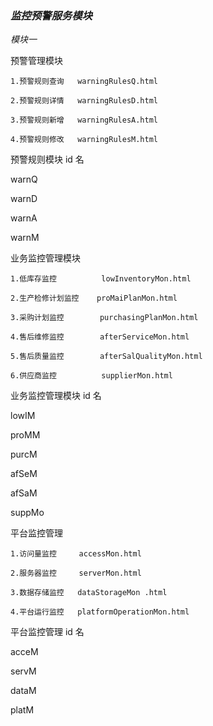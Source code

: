 ### _监控预警服务模块_

_模块一_

预警管理模块






    1.预警规则查询   warningRulesQ.html

    2.预警规则详情   warningRulesD.html

    3.预警规则新增   warningRulesA.html

    4.预警规则修改   warningRulesM.html
    
预警规则模块 id 名
        
warnQ

warnD

warnA

warnM

业务监控管理模块

    1.低库存监控          lowInventoryMon.html
        
    2.生产检修计划监控    proMaiPlanMon.html     
        
    3.采购计划监控        purchasingPlanMon.html 
        
    4.售后维修监控        afterServiceMon.html 
        
    5.售后质量监控        afterSalQualityMon.html
        
    6.供应商监控          supplierMon.html
    
业务监控管理模块 id 名
            
lowIM
    
proMM
    
purcM
    
afSeM
    
afSaM
    
suppMo
    
平台监控管理
    
    1.访问量监控     accessMon.html
            
    2.服务器监控     serverMon.html
            
    3.数据存储监控   dataStorageMon .html    
            
    4.平台运行监控   platformOperationMon.html  
   
平台监控管理 id 名
           
acceM

servM

dataM

platM
   





 



    
    